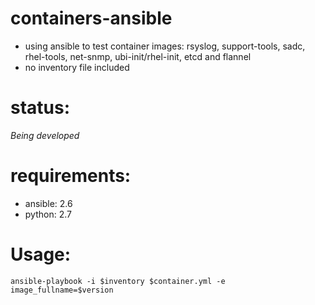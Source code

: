# containers-ansible
* using ansible to test container images: rsyslog, support-tools, sadc, rhel-tools, net-snmp, ubi-init/rhel-init, etcd and flannel
* no inventory file included

# status:
*Being developed*

# requirements:
- ansible: 2.6
- python: 2.7

# Usage:
`ansible-playbook -i $inventory $container.yml -e image_fullname=$version`
